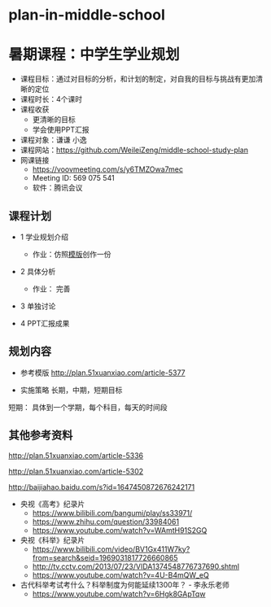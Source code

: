 # plan-in-middle-school

# 暑期课程：中学生学业规划

- 课程目标：通过对目标的分析，和计划的制定，对自我的目标与挑战有更加清晰的定位
- 课程时长：4个课时
- 课程收获
  - 更清晰的目标
  - 学会使用PPT汇报
- 课程对象：谦谦 小逸
- 课程网站：https://github.com/WeileiZeng/middle-school-study-plan
- 网课链接
  - https://voovmeeting.com/s/y6TMZOwa7mec
  - Meeting ID: 569 075 541
  - 软件：腾讯会议



## 课程计划
- 1 学业规划介绍
  - 作业：仿照[模版](作业1-学业规划报告模板.docx)创作一份
- 2 具体分析
  - 作业： 完善
- 3 单独讨论

- 4 PPT汇报成果


## 规划内容
- 参考模版 http://plan.51xuanxiao.com/article-5377

- 实施策略
长期，中期，短期目标

短期： 具体到一个学期，每个科目，每天的时间段


## 其他参考资料

http://plan.51xuanxiao.com/article-5336

http://plan.51xuanxiao.com/article-5302

http://baijiahao.baidu.com/s?id=1647450872676242171

- 央视《高考》纪录片
  - https://www.bilibili.com/bangumi/play/ss33971/
  - https://www.zhihu.com/question/33984061
  - https://www.youtube.com/watch?v=WAmtH91S2GQ
- 央视《科举》纪录片
  - https://www.bilibili.com/video/BV1Gx411W7ky?from=search&seid=1969031817726660865
  - http://tv.cctv.com/2013/07/23/VIDA1374548776737690.shtml
  - https://www.youtube.com/watch?v=4U-B4mQW_eQ
- 古代科举考试考什么？科举制度为何能延续1300年？ - 李永乐老师
  - https://www.youtube.com/watch?v=6Hgk8GApTqw
  
